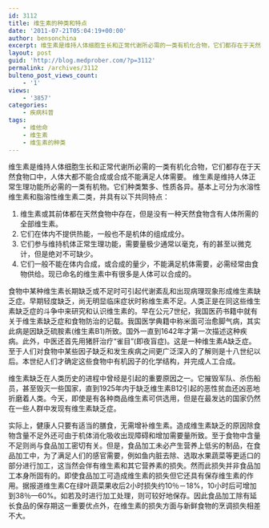```yaml
---
id: 3112
title: 维生素的种类和特点
date: '2011-07-21T05:04:19+00:00'
author: bensonchina
excerpt: 维生素是维持人体细胞生长和正常代谢所必需的一类有机化合物，它们都存在于天然食物口中，人体大都不能合成或合成不能满足人体需要。
layout: post
guid: 'http://blog.medprober.com/?p=3112'
permalink: /archives/3112
bulteno_post_views_count:
    - '1'
views:
    - '3857'
categories:
    - 疾病科普
tags:
    - 维他命
    - 维生素
    - 维生素的种类
---
```


维生素是维持人体细胞生长和正常代谢所必需的一类有机化合物，它们都存在于天然食物口中，人体大都不能合成或合成不能满足人体需要。 维生素是维持人体正常生理功能所必需的一类有机物。它们种类繁多、性质各异。基本上可分为水溶性维生素和脂溶性维生素二类，并具有以下共同特点：

1. 维生素或其前体都在天然食物中存在，但是没有一种天然食物含有人体所需的全部维生素。
2. 它们在体内不提供热能，一般也不是机体的组成成分。
3. 它们参与维持机体正常生理功能，需要量极少通常以毫克，有的甚至以微克计，但是绝对不可缺少。
4. 它们一般不能在体内合成，或合成的量少，不能满足机体需要，必需经常由食物供给。现已命名的维生素中有很多是人体可以合成的。

食物中某种维生素长期缺乏或不足时可引起代谢紊乱和出现病理现象形成维生素缺乏症。早期轻度缺乏，尚无明显临床症状时称维生素不足。人类正是在同这些维生素缺乏症的斗争中来研究和认识维生素的。早在公元7世纪，我国医药书籍中就有关于维生素缺乏症和食物防治的记载。我国医学典籍中称米面可治愈脚气病，其实此病是因缺乏硫胺素(维生素B1)所致。国外一直到1642年才第一次描述这种疾病。此外，中医还首先用猪肝治疗“雀目”(即夜盲症)。这是一种维生素A缺乏症。至于人们对食物中某些因子缺乏和发生疾病之间更广泛深入的了解则是十八世纪以后。本世纪人们才确定这些食物中有机因子的化学结构，并完成人工合成。

维生素缺乏在人类历史的进程中曾经是引起的重要原因之一。它摧毁军队、杀伤船员，甚至毁灭一些国家，直到1925年内于缺乏维生素B12引起的恶性贫血还凶恶地折磨着人类。今天，即使是有各种商品维生素可供选用，但是在最发达的国家仍然在一些人群中发现有维生素缺乏症。

实际上，健康人只要有适当的膳食，无需增补维生素。造成维生素缺乏的原因除食物含量不足外还可由于机体消化吸收出现障碍和增加需要量所致。至于食物中含量不足则尚与食品加工密切有关。但是，食品加工未必产生营养上低劣的制品，在食品加工中，为了满足人们的感官需要，例如鱼内脏去除、选取水果蔬菜等更适口的部分进行加工，这当然会伴有维生素和其它营养素的损失。然而此损失并非食品加工本身所固有的。即使食品加工可造成维生素的损失但它还具有保存维生素的作用。据报道维生素C在绿叶蔬菜果收后2小时损失约10％－18%，10小时后可增加到38％—60%。如若及时进行加工处理，则可较好地保存。因此食品加工除有延长食品的保存期这一重要优点外，在维生素的损失方面与新鲜食物的烹调损失相差不大。
